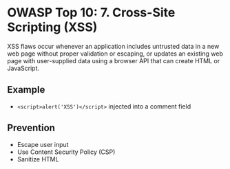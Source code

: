 # OWASP Top 10: 7. Cross-Site Scripting (XSS)

XSS flaws occur whenever an application includes untrusted data in a new web page without proper validation or escaping, or updates an existing web page with user-supplied data using a browser API that can create HTML or JavaScript.

## Example
- `<script>alert('XSS')</script>` injected into a comment field

## Prevention
- Escape user input
- Use Content Security Policy (CSP)
- Sanitize HTML
